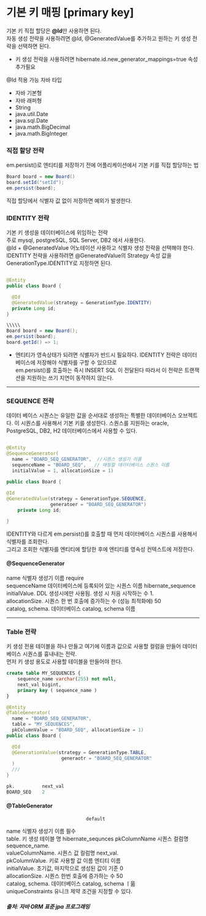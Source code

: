 # 기본 키 매핑 [primary key]

기본 키 직접 할당은 **@Id**만 사용하면 된다.     
자동 생성 전략을 사용하려면 @Id, @GeneratedValue를 추가하고 원하는 키 생성 전략을 선택하면 된다.    

* 키 생성 전략을 사용하려면 hibernate.id.new_generator_mappings=true 속성 추가필요

@Id 적용 가능 자바 타입
- 자바 기본형
- 자바 래퍼형
- String
- java.util.Date
- java.sql.Date
- java.math.BigDecimal
- java.math.BigInteger

### 직접 할당 전략
em.persist()로 엔티티를 저장하기 전에 어플리케이션에서 기본 키를 직접 할당하는 법
```java
Board board = new Board()
board.setId("setId");
em.persist(board);
```

직접 할당에서 식별자 값 없이 저장하면 예외가 발생한다.

### IDENTITY 전략
기본 키 생성을 데이터베이스에 위임하는 전략     
주로 mysql, postgreSQL, SQL Server, DB2 에서 사용한다.    
@Id + @GeneratedValue 어노테이션 사용하고 식별자 생성 전략을 선택해야 한다.    
IDENTITY 전략을 사용하려면 @GeneratedValue의 Strategy 속성 값을 GenerationType.IDENTITY로 지정하면 된다.    

```java

@Entity
public class Board {

  @Id
  @GeneratedValue(strategy = GenerationType.IDENTITY)
  private Long id;
}

\\\\\
Board board = new Board();
em.persist(board);
board.getId() => 1;
```

* 엔티티가 영속상태가 되려면 식별자가 반드시 필요하다. IDENTITY 전략은 데이터베이스에 저장해야 식별자를 구할 수 있으므로    
 em.persist()를 호출하는 즉시 INSERT SQL 이 전달된다 따라서 이 전략은 트랜잭션을 지원하는 쓰기 지연이 동작하지 않는다.


* * *

### SEQUENCE 전략
데이터 베이스 시퀀스는 유일한 값을 순서대로 생성하는 특별한 데이터베이스 오브젝트다. 이 시퀀스를 사용해서 기본 키를 생성한다.
스퀀스를 지원하는 oracle, PostgreSQL, DB2, H2 데이터베이스에서 사용할 수 있다.

```java

@Entity
@SequenceGenerator(
  name = "BOARD_SEQ_GENERATOR",  //시퀀스 생성기 이름
  sequenceName = "BOARD_SEQ",   // 매핑할 데이터베이스 스퀀스 이름
  initialValue = 1, allocationSize = 1)
  
public class Board {

@Id
@GeneratedValue(strategy = GenerationType.SEQUENCE, 
                generatoer = "BOARD_SEQ_GENERATOR")
    private Long id;

}
```
IDENTITY와 다르게 em.persist()를 호출할 때 먼저 데이터베이스 시퀀스를 사용해서 식별자를 조회한다.     
그리고 조회한 식별자를 엔티티에 할당한 후에 엔티티를 영속성 컨텍스트에 저장한다.

#### @SequenceGenerator
name               식별자 생성기 이름                          require     
sequenceName       데이터베이스에 등록되어 있는 시퀀스 이름          hibernate_sequence
initialValue.      DDL 생성시에만 사용됨. 생성 시 처음 시작하는 수   1.    
allocationSize.    시퀀스 한 번 호출에 증가하는 수 (성능 최적화에)    50     
catalog, schema.    데이터베이스 catalog, schema 이름

* * *

### Table 전략
키 생성 전용 테이블을 하나 만들고 여기에 이름과 값으로 사용할 컬럼을 만들어 데이터베이스 시퀀스를 흉내내는 전략.    
먼저 키 생성 용도로 사용할 테이블을 만들어야 한다. 
```sql
create table MY_SEQUENCES {
    sequence_name varchar(255) not null,
    next_val bigint,
    primary key ( sequence_name )
}
```

```java
@Entity
@TableGenerator(
  name = "BOARD_SEQ_GENERATOR",
  table = "MY_SEQUENCES",
  pkColumnValue = "BOARD_SEQ", allocationSize = 1)
public class Board {

  @Id
  @GenerationValue(strategy = GenerationType.TABLE, 
                    generaotr = "BOARD_SEQ_GENERATOR"
  )
  ///
}
```

```sql
pk.          next_val
BOARD_SEQ    2   
```

#### @TableGenerator
                                 default
name         식별자 생성기 이름            필수    
table.      키 생성 테이블 명     hibernate_sequnces
pkColumnName   시퀀스 컬럼명       sequence_name.   
valueColumnName. 시퀀스 값 컬럼명          next_val.   
pkColumnValue.   키로 사용할 값 이름         엔티티 이름    
initialValue.     초기값, 마지막으로 생성된 값이 기준     0      
allocationSize.  시퀀스 한번 호출에 증가하는 수        50    
catalog, schema.  데이터베이스 catalog, schema ㅣ읆    
uniqueConstraints 유니크 제약 조건을 지정할 수 있다.    







##### 출처: 자바 ORM 표준 jpa 프로그래밍
